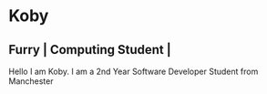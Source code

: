 Koby
======

## Furry | Computing Student | 

Hello I am Koby. I am a 2nd Year Software Developer Student from Manchester
